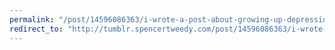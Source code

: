 ```yaml
---
permalink: "/post/14596086363/i-wrote-a-post-about-growing-up-depression-and"
redirect_to: "http://tumblr.spencertweedy.com/post/14596086363/i-wrote-a-post-about-growing-up-depression-and"
---
```

